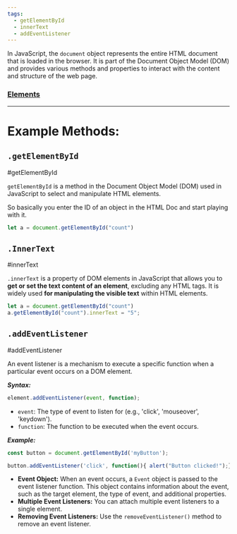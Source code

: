 ```yaml
---
tags:
  - getElementById
  - innerText
  - addEventListener
---
```


In JavaScript, the `document` object represents the entire HTML document that is loaded in the browser. It is part of the Document Object Model (DOM) and provides various methods and properties to interact with the content and structure of the web page.

### [Elements](Elements.md)



---
# Example Methods:

## `.getElementById`
#getElementById 

`getElementById` is a method in the Document Object Model (DOM) used in JavaScript to select and manipulate HTML elements.

So basically you enter the ID of an object in the HTML Doc and start playing with it.

```js
let a = document.getElementById("count")
``` 


## `.InnerText`
#innerText 

`.innerText` is a property of DOM elements in JavaScript that allows you to **get or set the text content of an element**, excluding any HTML tags. It is widely used **for manipulating the visible text** within HTML elements.

```js
let a = document.getElementById("count")
a.getElementById("count").innerText = "5";
```

## `.addEventListener`
#addEventListener

An event listener is a mechanism to execute a specific function when a particular event occurs on a DOM element.

***Syntax:***
```js
element.addEventListener(event, function);
```

- `event`: The type of event to listen for (e.g., 'click', 'mouseover', 'keydown').
- `function`: The function to be executed when the event occurs.

***Example:***
```js
const button = document.getElementById('myButton');

button.addEventListener('click', function(){ alert("Button clicked!");});
```

- **Event Object:** When an event occurs, a `Event` object is passed to the event listener function. This object contains information about the event, such as the target element, the type of event, and additional properties.
- **Multiple Event Listeners:** You can attach multiple event listeners to a single element.
- **Removing Event Listeners:** Use the `removeEventListener()` method to remove an event listener.
